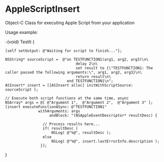 # AppleScriptInsert
Object-C Class for executing Apple Script from your application

Usage example:

-(void) TestIt {
    
    [self setOutput: @"Waiting for script to finish..."];
    
    NSString* sourceScript =  @"on TESTFUNCTION1(arg1, arg2, arg3)\n\
                                    delay 2\n\
                                    set result to {\"TESTFUNCTION1: The caller passed the following arguments:\", arg1, arg2, arg3}\n\
                                    return result\n\
                                end TESTFUNCTION1\n";
    ASInsert* insert = [[ASInsert alloc] initWithScriptSource: sourceScript ];
    
    // Execute both script functions at the same time, async
    NSArray* args = @[ @"Argument 1",  @"Argument 2",  @"Argument 3" ];
    [insert executeFunctionASync: @"TESTFUNCTION1"
                   withArguments: args
                        andBlock: ^(NSAppleEventDescriptor* resultDesc) {
                    
                     // Process results here...
                     if( resultDesc )
                         NSLog( @"%@", resultDesc );
                     else
                         NSLog( @"%@", insert.lastErrorInfo.description );
                    }];
}
